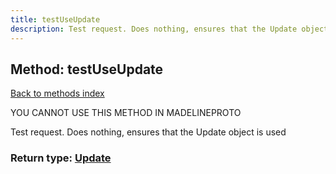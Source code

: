 ```yaml
---
title: testUseUpdate
description: Test request. Does nothing, ensures that the Update object is used
---
```

## Method: testUseUpdate  
[Back to methods index](index.md)


YOU CANNOT USE THIS METHOD IN MADELINEPROTO


Test request. Does nothing, ensures that the Update object is used



### Return type: [Update](../types/Update.md)

